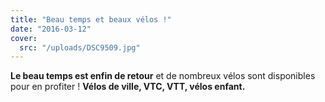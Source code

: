 ```yaml
---
title: "Beau temps et beaux vélos !"
date: "2016-03-12"
cover:
  src: "/uploads/DSC9509.jpg"
---
```


**Le beau temps est enfin de retour** et de nombreux vélos sont disponibles pour en profiter ! **Vélos de ville, VTC, VTT, vélos enfant.**
